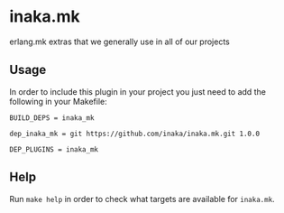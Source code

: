 # inaka.mk

erlang.mk extras that we generally use in all of our projects

## Usage

In order to include this plugin in your project you just need to add the
following in your Makefile:

```make
BUILD_DEPS = inaka_mk

dep_inaka_mk = git https://github.com/inaka/inaka.mk.git 1.0.0

DEP_PLUGINS = inaka_mk
```

## Help

Run `make help` in order to check what targets are available for
`inaka.mk`.
